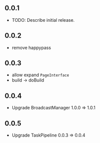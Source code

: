 ## 0.0.1

* TODO: Describe initial release.

## 0.0.2

* remove happypass

## 0.0.3

- allow expand `PageInterface`
- build -> doBuild

## 0.0.4

- Upgrade BroadcastManager 1.0.0 => 1.0.1 

## 0.0.5

- Upgrade TaskPipeline 0.0.3 => 0.0.4 